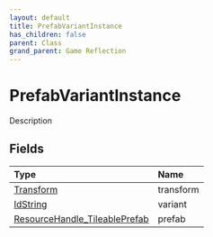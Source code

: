 ```yaml
---
layout: default
title: PrefabVariantInstance
has_children: false
parent: Class
grand_parent: Game Reflection
---
```

# PrefabVariantInstance
Description 

## Fields

| Type | Name |
|:----------|:--------------|
| [Transform](/riftbreaker-wiki/docs/game-reflection/classes/transform/) | transform |
| [IdString](/riftbreaker-wiki/docs/game-reflection/components/id_string/) | variant |
| [ResourceHandle_TileablePrefab](/riftbreaker-wiki/docs/game-reflection/components/resource_handle__tileable_prefab/) | prefab |

